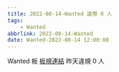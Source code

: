 ```yaml
---
title: 2022-08-14-Wanted 違規 0 人
tags:
    - Wanted
abbrlink: 2022-08-14-Wanted
date: Wanted-2022-08-14 12:00:00
---
```

Wanted 板 [板規連結](https://www.ptt.cc/bbs/Wanted/M.1608829773.A.D3B.html)
昨天違規 0 人
